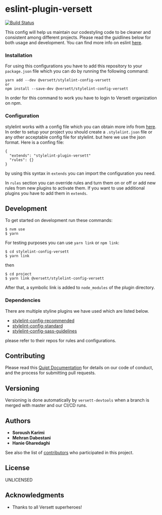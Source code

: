 # eslint-plugin-versett

[![Build Status](https://travis-ci.com/versett/stylelint-config-versett.svg?token=V1x7Y8ZXchNswxYZP5ko&branch=master)](https://travis-ci.com/versett/style-lint-versett)

This config will help us maintain our codestyling code to be cleaner and consistent among different projects.
Please read the guidlines below for both usage and development.
You can find more info on eslint [here](https://github.com/stylelint/stylelint).


### Installation

For using this configurations you have to add this repository to your `package.json` file which you can do by running the following command:
```
yarn add --dev @versett/stylelint-config-versett
or
npm install --save-dev @versett/stylelint-config-versett
```
In order for this command to work you have to login to Versett organization on npm.


### Configuration
stylelint works with a config file which you can obtain more info from [here](https://github.com/stylelint/stylelint).
In order to setup your project you should create a `.stylelint.json` file or any other acceptable config file for stylelint. but here we use the json format. Here is a confing file:

```
{
  "extends": "stylelint-plugin-versett"
  "rules": {}
}
```

by using this syntax in `extends` you can import the configuration you need.

In `rules` section you can override rules and turn them on or off or add new rules from new plugins to activate them. If you want to use additional plugins you have to add them in `extends`.

## Development

To get started on development run these commands:
```
$ nvm use
$ yarn
```
For testing purposes you can use `yarn link` or `npm link`:
```
$ cd stylelint-config-versett
$ yarn link
```
then
```
$ cd project
$ yarn link @versett/stylelint-config-versett
```

After that, a symbolic link is added to `node_modules` of the plugin directory.

### Dependencies

There are multiple styline plugins we have used which are listed below.

* [stylelint-config-recommended](https://github.com/stylelint/stylelint-config-recommended)
* [stylelint-config-standard](https://github.com/stylelint/stylelint-config-standard)
* [stylelint-config-sass-guidelines](https://github.com/bjankord/stylelint-config-sass-guidelines)

please refer to their repos for rules and configurations.

## Contributing

Please read this [Quipt Documentation](https://versett.quip.com/zyEcAZ0ZosJn/How-to-Contribute-Code) for details on our code of conduct, and the process for submitting pull requests.

## Versioning

Versioning is done automatically by `versett-devtools` when a branch is merged with master and our CI/CD runs.

## Authors

* **Soroush Karimi**
* **Mehran Dabestani**
* **Hanie Gharedaghi**

See also the list of [contributors](https://github.com/versett/stylelint-config-versett/contributors) who participated in this project.

## License

UNLICENSED

## Acknowledgments

* Thanks to all Versett superheroes!
